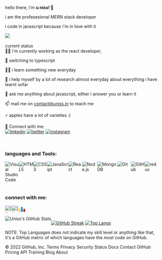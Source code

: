 hello there, i'm <b> u niss! </b>👋<br />

 i am the profesesional MERN stack developer

 i code in javascript because i'm in love with it
<!-- !(https://komarev.com/ghpvc/?username=YounusAhmad) -->
 
 ​![](https://komarev.com/ghpvc/?username=unissAhmad)

current status<br/>
👩‍💻 i'm currently working as the react developer,

🧠 switching to typescript

👯‍♀️ i learn something new everyday

🤔 i help myself by a lot of research almost everyday about everything i have learnt sofar

💬 ask me anything about javascript, either i answer you or learn it

📫 mail me on contact@uniss.in to reach me

⚡️ apples have a lot of varieties :)


🔗 Connect with me: <br/>
[![linkedin](https://img.shields.io/badge/linkedin-0A66C2?style=for-the-badge&logo=linkedin&logoColor=white)](https://www.linkedin.com/in/uniss/)
[![twitter](https://img.shields.io/badge/twitter-1DA1F2?style=for-the-badge&logo=twitter&logoColor=white)](https://twitter.com/u_nis_s)
[![instagram](https://img.shields.io/badge/instagram-3f729b?style=for-the-badge&logo=instagram&logoColor=white)](https://www.instagram.com/uniss.js/)

<br />
	

### languages and Tools:

<div style="display:flex; align-items: "center;">
	<img title="Visul studio code" align="left" alt="Visual Studio Code" width="100px" src="https://code.visualstudio.com/opengraphimg/opengraph-blog.png" />
<img title="HTML5" align="left" alt="HTML5" width="100px" src="https://t4.ftcdn.net/jpg/00/75/92/23/360_F_75922341_EQ5ir4801xHK00ysm5YhZ8nta9jGjNto.jpg" />
<img title="CSS3" align="left" alt="CSS3" width="100px" src="https://upload.wikimedia.org/wikipedia/commons/thumb/d/d5/CSS3_logo_and_wordmark.svg/1200px-CSS3_logo_and_wordmark.svg.png" />
<img title="javascript" align="left" alt="JavaScript" width="100px" src="https://upload.wikimedia.org/wikipedia/commons/thumb/6/6a/JavaScript-logo.png/800px-JavaScript-logo.png" />
<img title="React.js" align="left" alt="React" width="100px" src="https://miro.medium.com/v2/resize:fit:1200/1*y6C4nSvy2Woe0m7bWEn4BA.png" />
<img title="Node.js" align="left" alt="Node.js" width="100px" src="https://cdn.pixabay.com/photo/2015/04/23/17/41/node-js-736399_1280.png" />
<img title="MongoDB" align="left" alt="MongoDB" width="100px" src="https://www.opc-router.de/wp-content/uploads/2021/03/mongodb_thumbnail.png" />
<img title="Git" align="left" alt="Git" width="100px" src="https://res.cloudinary.com/practicaldev/image/fetch/s--bjpVKHPe--/c_imagga_scale,f_auto,fl_progressive,h_420,q_auto,w_1000/https://dev-to-uploads.s3.amazonaws.com/i/8ogqpfkvqqpyfbs3w6p7.png" />
<img align="left" alt="GitHub" width="100px" src="https://play-lh.googleusercontent.com/PCpXdqvUWfCW1mXhH1Y_98yBpgsWxuTSTofy3NGMo9yBTATDyzVkqU580bfSln50bFU" />
<!--   <img title="Python" alt="Python" src="https://raw.githubusercontent.com/Thomas-George-T/Thomas-George-T/master/assets/python.svg" width="26" />
	<img title="MySQL" alt="MySQL" src="https://raw.githubusercontent.com/Thomas-George-T/Thomas-George-T/master/assets/mysql.svg" width="26" /> -->
  <img title="Redux" alt="redux" src="https://cdn.zapier.com/storage/blog/4ec8fc7dc3a75758a3913bab9e5a4fd8_2.500x278.png" width="100px" />
</div>
<br />
	
### connect with me:

<a href="https://www.hackerrank.com/#" ><img src="https://user-images.githubusercontent.com/17762967/42728663-26ebdb04-87dd-11e8-928f-fb01479a2ce1.png" align="left" alt="| Hackerrank" width="22px" height = "22px" /></a>
<a href="https://www.codechef.com/users/#" ><img src="https://s3.amazonaws.com/codechef_shared/misc/fb-image-icon.png" align="left" alt="| Hackerrank" width="22px" height = "22px" /></a>
<a href="https://codeforces.com/profile/#" ><img src="https://github.com/XCPCIO/Codeforces-Analytics/blob/main/public/favicon-16x16.png" align="left" alt="| Hackerrank" width="22px" height = "22px" /></a>

<br />
<br/>




  <img align="left" alt="Uniss's GitHub Stats" src="https://github-readme-stats.vercel.app/api?username=unissAhmad&show_icons=true&hide_border=true" />
  
<!--   [![GitHub Streak](https://github-readme-streak-stats.herokuapp.com/?user=#)](https://git.io/streak-stats) -->
  [![GitHub Streak](https://github-readme-streak-stats.herokuapp.com/?user=unissAhmad)](https://git.io/streak-stats)
  [![Top Langs](https://github-readme-stats.vercel.app/api/top-langs/?username=unissAhmad&layout=compact)](https://github.com/unissAhmad/github-readme-stats)

  
NOTE: Top Languages does not indicate my skill level or anything like that, it's a GitHub metric of which languages have the most code on GitHub.









© 2022 GitHub, Inc.
Terms
Privacy
Security
Status
Docs
Contact GitHub
Pricing
API
Training
Blog
About
